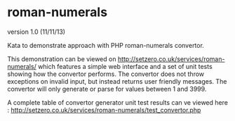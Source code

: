 roman-numerals
==============

version 1.0 (11/11/13)

Kata to demonstrate approach with PHP roman-numerals convertor.


This demonstration can be viewed on http://setzero.co.uk/services/roman-numerals/ which features a simple web interface and a set of unit tests showing how the convertor performs. The convertor does not throw exceptions on invalid input, but instead returns user friendly messages. The convertor will only generate or parse for values between 1 and 3999. 

A complete table of convertor generator unit test results can ve viewed here : http://setzero.co.uk/services/roman-numerals/test_convertor.php


